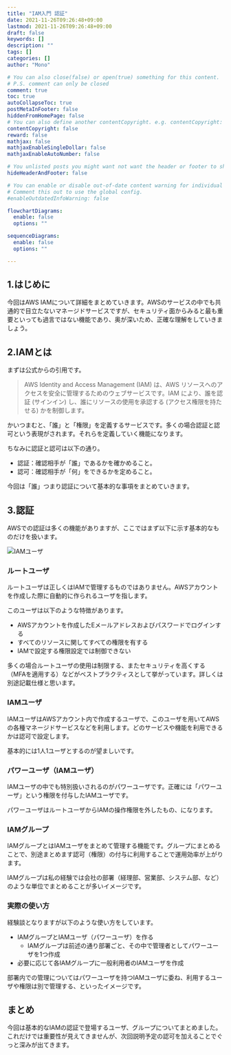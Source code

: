 ```yaml
---
title: "IAM入門 認証"
date: 2021-11-26T09:26:48+09:00
lastmod: 2021-11-26T09:26:48+09:00
draft: false
keywords: []
description: ""
tags: []
categories: []
author: "Mono"

# You can also close(false) or open(true) something for this content.
# P.S. comment can only be closed
comment: true
toc: true
autoCollapseToc: true
postMetaInFooter: false
hiddenFromHomePage: false
# You can also define another contentCopyright. e.g. contentCopyright: "This is another copyright."
contentCopyright: false
reward: false
mathjax: false
mathjaxEnableSingleDollar: false
mathjaxEnableAutoNumber: false

# You unlisted posts you might want not want the header or footer to show
hideHeaderAndFooter: false

# You can enable or disable out-of-date content warning for individual post.
# Comment this out to use the global config.
#enableOutdatedInfoWarning: false

flowchartDiagrams:
  enable: false
  options: ""

sequenceDiagrams: 
  enable: false
  options: ""

---
```


<!--more-->
## 1.はじめに
今回はAWS IAMについて詳細をまとめていきます。AWSのサービスの中でも共通的で目立たないマネージドサービスですが、セキュリティ面からみると最も重要といっても過言ではない機能であり、奥が深いため、正確な理解をしていきましょう。

## 2.IAMとは
まずは公式からの引用です。
>AWS Identity and Access Management (IAM) は、AWS リソースへのアクセスを安全に管理するためのウェブサービスです。IAM により、誰を認証 (サインイン) し、誰にリソースの使用を承認する (アクセス権限を持たせる) かを制御します。

かいつまむと、「誰」と「権限」を定義するサービスです。多くの場合認証と認可という表現がされます。それらを定義していく機能になります。

ちなみに認証と認可は以下の通り。
- 認証：確認相手が「誰」であるかを確かめること。
- 認可：確認相手が「何」をできるかを定めること。

今回は「誰」つまり認証について基本的な事項をまとめていきます。

## 3.認証
AWSでの認証は多くの機能がありますが、ここではまず以下に示す基本的なものだけを扱います。

![IAMユーザ](/img/iam/iam-01.jpg "IAMユーザの基本")

### ルートユーザ
ルートユーザは正しくはIAMで管理するものではありません。AWSアカウントを作成した際に自動的に作られるユーザを指します。

このユーザは以下のような特徴があります。
- AWSアカウントを作成したEメールアドレスおよびパスワードでログインする
- すべてのリソースに関してすべての権限を有する
- IAMで設定する権限設定では制御できない

多くの場合ルートユーザの使用は制限する、またセキュリティを高くする（MFAを適用する）などがベストプラクティスとして挙がっています。詳しくは別途記載仕様と思います。

### IAMユーザ
IAMユーザはAWSアカウント内で作成するユーザで、このユーザを用いてAWSの各種マネージドサービスなどを利用します。どのサービスや機能を利用できるかは認可で設定します。

基本的には1人1ユーザとするのが望ましいです。

### パワーユーザ（IAMユーザ）
IAMユーザの中でも特別扱いされるのがパワーユーザです。正確には「パワーユーザ」という権限を付与したIAMユーザです。

パワーユーザはルートユーザからIAMの操作権限を外したもの、になります。

### IAMグループ
IAMグループとはIAMユーザをまとめて管理する機能です。グループにまとめることで、別途まとめます認可（権限）の付与に利用することで運用効率が上がります。

IAMグループは私の経験では会社の部署（経理部、営業部、システム部、など）のような単位でまとめることが多いイメージです。

### 実際の使い方
経験談となりますが以下のような使い方をしています。

- IAMグループとIAMユーザ（パワーユーザ）を作る
  - IAMグループは前述の通り部署ごと、その中で管理者としてパワーユーザを1つ作成
- 必要に応じて各IAMグループに一般利用者のIAMユーザを作成

部署内での管理についてはパワーユーザを持つIAMユーザに委ね、利用するユーザや権限は別で管理する、といったイメージです。

## まとめ
今回は基本的なIAMの認証で登場するユーザ、グループについてまとめました。これだけでは重要性が見えてきませんが、次回説明予定の認可を加えることでぐっと深みが出てきます。

